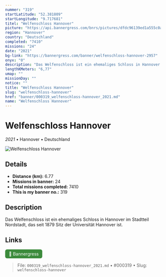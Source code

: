 ```yaml
---
nummer: "319"
startLatitude: "52.381809"
startLongitude: "9.717681"
titel: "Welfenschloss Hannover"
picture: "https://api.bannergress.com/bnrs/pictures/dfdc96139ed1a555c0a52028ff62b56e"
region: "Hannover"
country: "Deutschland"
completed: "7410"
missions: "24"
date: "2021"
bg-link: "https://bannergress.com/banner/welfenschloss-hannover-2957"
onyx: "0"
description: "Das Welfenschloss ist ein ehemaliges Schloss in Hannover im Stadtteil Nordstadt, das seit 1879 Sitz der Universität Hannover ist."
lengthKMeters: "6,77"
umap: ""
missionDay: ""
notice: ""
title: "Welfenschloss Hannover"
slug: "welfenschloss-hannover"
href: "banner/000319_welfenschloss-hannover_2021.md"
name: "Welfenschloss Hannover"
---
```

# Welfenschloss Hannover

*2021* • Hannover • Deutschland

![Welfenschloss Hannover](https://api.bannergress.com/bnrs/pictures/dfdc96139ed1a555c0a52028ff62b56e)



## Details
- **Distance (km):** 6.77
- **Missions in banner:** 24
- **Total missions completed:** 7410
- **This is my banner no.:** 319



## Description
Das Welfenschloss ist ein ehemaliges Schloss in Hannover im Stadtteil Nordstadt, das seit 1879 Sitz der Universität Hannover ist.



## Links
<a href="https://bannergress.com/banner/welfenschloss-hannover-2957" target="_blank" style="display:inline-block;margin-right:8px;padding:6px 12px;background:#3c8b3c;color:#fff;text-decoration:none;border-radius:6px;">🔗 Bannergress</a>



> File: `000319_welfenschloss-hannover_2021.md`
> • #000319
> • Slug: `welfenschloss-hannover`
